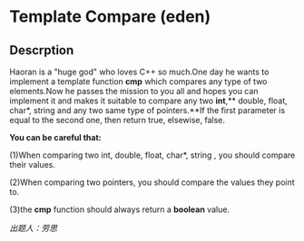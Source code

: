 # Template Compare (eden)

## Descrption
Haoran is a "huge god" who loves C++ so much.One day he wants to implement a
template function **cmp** which compares any type of two elements.Now he
passes the mission to you all and hopes you can implement it and makes it
suitable to compare any two **int**,** double, float, char*, string and any
two same type of pointers.**If the first parameter is  equal to the second
one, then return true, elsewise, false.



**You can be careful that:**


(1)When comparing two int, double, float, char*, string , you should compare their values.

(2)When comparing two pointers, you should compare the values they point to.

(3)the **cmp** function should always return a **boolean** value.

*出题人：劳思*
